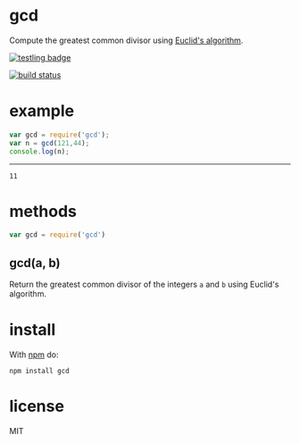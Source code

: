 # gcd

Compute the greatest common divisor using
[Euclid's algorithm](https://en.wikipedia.org/wiki/Greatest_common_divisor#Using_Euclid.27s_algorithm).

[![testling badge](https://ci.testling.com/substack/node-gcd.png)](https://ci.testling.com/substack/node-gcd)

[![build status](https://secure.travis-ci.org/substack/node-gcd.png)](http://travis-ci.org/substack/node-gcd)

# example

``` js
var gcd = require('gcd');
var n = gcd(121,44);
console.log(n);
```

***

```
11
```

# methods

``` js
var gcd = require('gcd')
```

## gcd(a, b)

Return the greatest common divisor of the integers `a` and `b` using Euclid's
algorithm.

# install

With [npm](http://npmjs.org) do:

```
npm install gcd
```

# license

MIT
